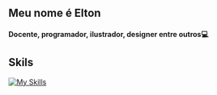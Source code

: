 ## Meu nome é Elton
#### Docente, programador, ilustrador, designer entre outros💻

## Skils
[![My Skills](https://skillicons.dev/icons?i=js,html,css,php,mysql,azure,react,unity,photoshop)](#)
